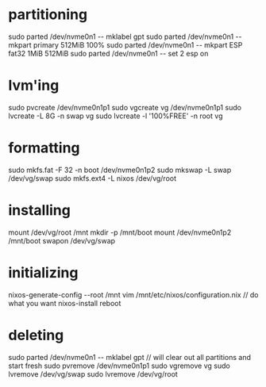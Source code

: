 # partitioning
sudo parted /dev/nvme0n1 -- mklabel gpt
sudo parted /dev/nvme0n1 -- mkpart primary 512MiB 100%
sudo parted /dev/nvme0n1 -- mkpart ESP fat32 1MiB 512MiB
sudo parted /dev/nvme0n1 -- set 2 esp on

# lvm'ing
sudo pvcreate /dev/nvme0n1p1
sudo vgcreate vg /dev/nvme0n1p1
sudo lvcreate -L 8G -n swap vg
sudo lvcreate -l '100%FREE' -n root vg

# formatting
sudo mkfs.fat -F 32 -n boot /dev/nvme0n1p2
sudo mkswap -L swap /dev/vg/swap
sudo mkfs.ext4 -L nixos /dev/vg/root

# installing
mount /dev/vg/root /mnt
mkdir -p /mnt/boot
mount /dev/nvme0n1p2 /mnt/boot
swapon /dev/vg/swap

# initializing 
nixos-generate-config --root /mnt
vim /mnt/etc/nixos/configuration.nix // do what you want 
nixos-install
reboot

# deleting
sudo parted /dev/nvme0n1 -- mklabel gpt // will clear out all partitions and start fresh
sudo pvremove /dev/nvme0n1p1
sudo vgremove vg
sudo lvremove /dev/vg/swap
sudo lvremove /dev/vg/root

